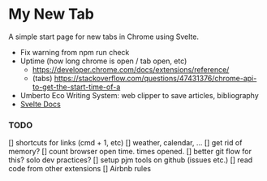 # My New Tab

A simple start page for new tabs in Chrome using Svelte.

- Fix warning from npm run check
- Uptime (how long chrome is open / tab open, etc)
  - https://developer.chrome.com/docs/extensions/reference/
  - (tabs) https://stackoverflow.com/questions/47431376/chrome-api-to-get-the-start-time-of-a
- Umberto Eco Writing System: web clipper to save articles, bibliography
- [Svelte Docs](https://svelte.dev/docs)

### TODO

[] shortcuts for links (cmd + 1, etc)
[] weather, calendar, ...
[] get rid of memory?
[] count browser open time. times opened.
[] better git flow for this? solo dev practices?
[] setup pjm tools on github (issues etc.)
[] read code from other extensions
[] Airbnb rules
